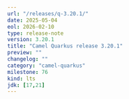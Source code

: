 ```yaml
---
url: "/releases/q-3.20.1/"
date: 2025-05-04
eol: 2026-02-10
type: release-note
version: 3.20.1
title: "Camel Quarkus release 3.20.1"
preview: ""
changelog: ""
category: "camel-quarkus"
milestone: 76
kind: lts
jdk: [17,21]
---
```

